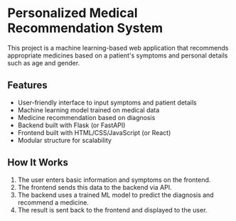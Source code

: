 # Personalized Medical Recommendation System

This project is a machine learning-based web application that recommends appropriate medicines based on a patient's symptoms and personal details such as age and gender.

## Features

- User-friendly interface to input symptoms and patient details
- Machine learning model trained on medical data
- Medicine recommendation based on diagnosis
- Backend built with Flask (or FastAPI)
- Frontend built with HTML/CSS/JavaScript (or React)
- Modular structure for scalability


## How It Works

1. The user enters basic information and symptoms on the frontend.
2. The frontend sends this data to the backend via API.
3. The backend uses a trained ML model to predict the diagnosis and recommend a medicine.
4. The result is sent back to the frontend and displayed to the user.

